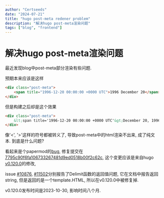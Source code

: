 ```yaml
---
author: "Certseeds"
date: "2024-07-21"
title: "hugo post-meta redener problem"
description: "解决hugo post-meta渲染问题"
tags: ["blog", "frontend"]
---
```



# 解决hugo post-meta渲染问题

最近发现blog中post-meta部分渲染有些问题.

预期本来应该是这样

``` html
<div class="post-meta">
    <span title="1996-12-20 00:00:00 +0000 UTC">1996 December 20</span>
</div>
```

但是构建之后却是这个效果

``` html
<div class="post-meta">
    &lt;span title='1996-12-20 00:00:00 +0000 UTC'&gt;December 20, 1996&lt;/span&gt;
</div>
```

像'<', '>'这样的符号都被转义了, 导致post-meta中的html渲染不出来, 成了纯文本. 到底是什么问题?

看起来是个papermod的[bug](https://github.com/adityatelange/hugo-PaperMod/issues/1344), 修复提交在[7795c90f6fa106733267481d9ed0518b00f2c62c](https://github.com/zer0ttl/hugo-PaperMod/commit/7795c90f6fa106733267481d9ed0518b00f2c62c), 这个变更应该是来自hugo [v0.120.0](https://github.com/gohugoio/hugo/releases/tag/v0.120.0)的修改,

issue [#10876](https://github.com/gohugoio/hugo/issues/10876), [#11502](https://github.com/gohugoio/hugo/issues/11502)分别报告了Delimit函数的返回值问题, 它在文档中报告返回string, 但是返回的是一个template.HTML, 所以在v0.120.0中被修复掉.

v0.120.0发布时间是2023-10-30, 影响时间八个月.
